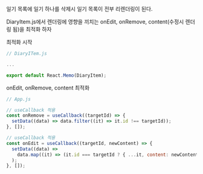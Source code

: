 일기 목록에 일기 하나를 삭제시 일기 목록이 전부 리렌더링이 된다.

DiaryItem.js에서 렌더링에 영향을 끼치는 onEdit, onRemove, content(수정시 렌더링 됨)을 최적화 하자

최적화 시작

```javascript
// DiaryITem.js

...

export default React.Memo(DiaryItem);

```

onEdit, onRemove, content 최적화

```javascript
// App.js

// useCallback 적용
const onRemove = useCallback((targetId) => {
  setData((data) => data.filter((it) => it.id !== targetId));
}, []);

// useCallback 적용
const onEdit = useCallback((targetId, newContent) => {
  setData((data) =>
    data.map((it) => (it.id === targetId ? { ...it, content: newContent } : it))
  );
}, []);
```
